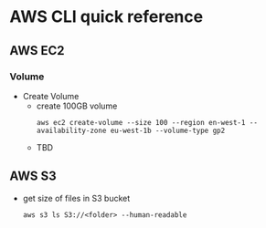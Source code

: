 # AWS CLI quick reference

## AWS EC2 
### Volume
- Create Volume
  * create 100GB volume
    ```
    aws ec2 create-volume --size 100 --region en-west-1 --availability-zone eu-west-1b --volume-type gp2
    ```
  * TBD

## AWS S3
- get size of files in S3 bucket 
  ```
  aws s3 ls S3://<folder> --human-readable
  ```
  
  
  